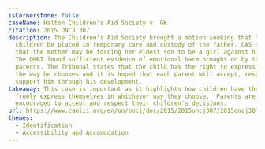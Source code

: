```yaml
---
isCornerstone: false
caseName: Halton Children's Aid Society v. GK
citation: 2015 ONCJ 307
description: The Children's Aid Society brought a motion seeking that the
  children be placed in temporary care and custody of the father. CAS subjects
  that the mother may be forcing her eldest son to be a girl against his wishes.
  The OHRT found sufficient evidence of emotional harm brought on by the
  parents. The Tribunal states that the child has the right to express himself
  the way he chooses and it is hoped that each parent will accept, respect and
  support him through his development.
takeaway: This case is important as it highlights how children have the right to
  freely express themselves in whichever way they choose.  Parents are
  encouraged to accept and respect their children's decisions.
url: https://www.canlii.org/en/on/oncj/doc/2015/2015oncj307/2015oncj307.html?resultIndex=1
themes:
  - Identification
  - Accessibility and Accomodation
---
```

